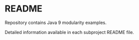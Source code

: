 # README #

Repository contains Java 9 modularity examples.

Detailed information available in each subproject README file.